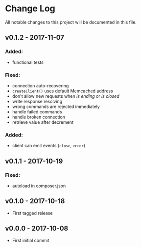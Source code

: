 # Change Log
All notable changes to this project will be documented in this file.

## v0.1.2 - 2017-11-07
### Added:
 - functional tests

### Fixed:
 - connection auto-recovering
 - `createClient()` uses default Memcached address
 - don't allow new requests when *is ending* or *is closed*
 - write response resolving
 - wrong commands are rejected immediately
 - handle failed commands 
 - handle broken connection
 - retrieve value after decrement
 
### Added:
 - client can emit events (`close`, `error`)

## v0.1.1 - 2017-10-19
### Fixed:
 - autoload in composer.json

## v0.1.0 - 2017-10-18
- First tagged release

## v0.0.0 - 2017-10-08
- First initial commit 
